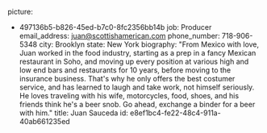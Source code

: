 picture:
  - 497136b5-b826-45ed-b7c0-8fc2356bb14b
job: Producer
email_address: juan@scottishamerican.com
phone_number: 718-906-5348
city: Brooklyn
state: New York
biography: "From Mexico with love, Juan worked in the food industry, starting as a prep in a fancy Mexican restaurant in Soho, and moving up every position at various high and low end bars and restaurants for 10 years, before moving to the insurance business. That's why he only offers the best costumer service, and has learned to laugh and take work, not himself seriously. He loves traveling with his wife, motorcycles, food, shoes, and his friends think he's a beer snob. Go ahead, exchange a binder for a beer with him."
title: Juan Sauceda
id: e8ef1bc4-fe22-48c4-911a-40ab661235ed
